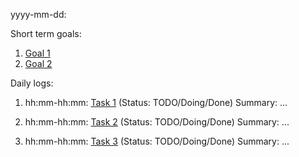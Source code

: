 yyyy-mm-dd:

Short term goals:
1. [Goal 1](../study_notes/study-note-1.md)
2. [Goal 2](../study_notes/study-note-2.md)

Daily logs:
1. hh:mm-hh:mm: [Task 1](../study_notes/study-note-1.md#1-task-1)
   (Status: TODO/Doing/Done)
   Summary: ...

2. hh:mm-hh:mm: [Task 2](../study_notes/study-note-1.md#2-task-2)
   (Status: TODO/Doing/Done)
   Summary: ...

3. hh:mm-hh:mm: [Task 3](../study_notes/study-note-2.md#1-task-1)
   (Status: TODO/Doing/Done)
   Summary: ...

